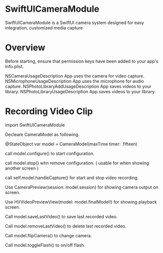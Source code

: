 # SwiftUICameraModule

SwiftUICameraModule is a SwiftUI camera system designed for easy integration, customized media capture

# Overview

Before starting, ensure that permission keys have been added to your app's Info.plist.

<key>NSCameraUsageDescription</key>
<string>App uses the camera for video capture.</string>
<key>NSMicrophoneUsageDescription</key>
<string>App uses the microphone for audio capture.</string>
<key>NSPhotoLibraryAddUsageDescription</key>
<string>App saves videos to your library.</string>
<key>NSPhotoLibraryUsageDescription</key>
<string>App saves videos to your library.</string>

# Recording Video Clip

import SwiftUICameraModule

Decleare CameraModel as following.

@StateObject var model = CameraModel(maxTime timer: .fifteen)

call model.configure() to start configuration.

call model.stop() whn remove configuration. ( usable for when showing another screen )

call self.model.handleCapture() for start and stop video recording.

Use CameraPreview(session: model.session) for showing camera output on screen.

Use HVVideoPreviewView(model: model.finalModel!) for showing playback screen.

Call model.saveLastVideo() to save last recorded video.

Call model.removeLastVideo() to delete last recorded video.

Call model.flipCamera() to change camera.

Call model.toggleFlash() to on/off flash.

